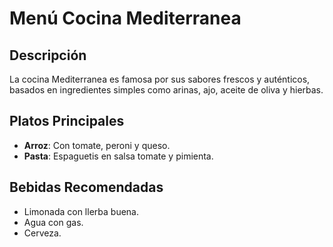 # Menú Cocina Mediterranea

## Descripción
La cocina Mediterranea es famosa por sus sabores frescos y auténticos, basados en ingredientes simples como arinas, ajo, aceite de oliva y hierbas.

## Platos Principales
- **Arroz**: Con tomate, peroni y queso.
- **Pasta**: Espaguetis en salsa tomate y pimienta.


## Bebidas Recomendadas
- Limonada con llerba buena.
- Agua con gas.
- Cerveza.
